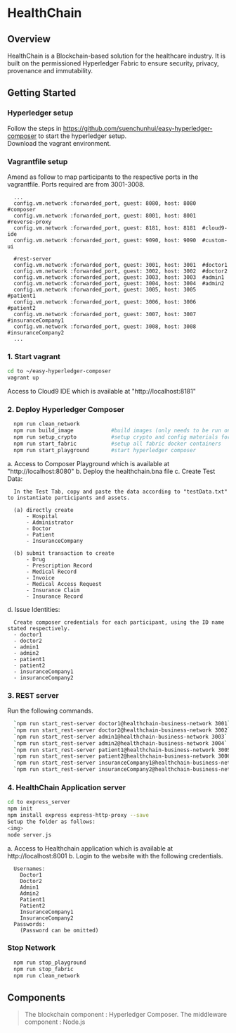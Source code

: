 # HealthChain

## Overview
HealthChain is a Blockchain-based solution for the healthcare industry. It is built on the permissioned Hyperledger Fabric to ensure security, privacy, provenance and immutability.

## Getting Started

### Hyperledger setup
Follow the steps in https://github.com/suenchunhui/easy-hyperledger-composer to start the hyperledger setup.
<br>
Download the vagrant environment.

### Vagrantfile setup
Amend as follow to map participants to the respective ports in the vagrantfile. Ports required are from 3001-3008.
```
  ...
  config.vm.network :forwarded_port, guest: 8080, host: 8080  #composer
  config.vm.network :forwarded_port, guest: 8001, host: 8001  #reverse-proxy
  config.vm.network :forwarded_port, guest: 8181, host: 8181  #cloud9-ide
  config.vm.network :forwarded_port, guest: 9090, host: 9090  #custom-ui
  
  #rest-server
  config.vm.network :forwarded_port, guest: 3001, host: 3001  #doctor1
  config.vm.network :forwarded_port, guest: 3002, host: 3002  #doctor2
  config.vm.network :forwarded_port, guest: 3003, host: 3003  #admin1
  config.vm.network :forwarded_port, guest: 3004, host: 3004  #admin2
  config.vm.network :forwarded_port, guest: 3005, host: 3005  #patient1
  config.vm.network :forwarded_port, guest: 3006, host: 3006  #patient2
  config.vm.network :forwarded_port, guest: 3007, host: 3007  #insuranceCompany1
  config.vm.network :forwarded_port, guest: 3008, host: 3008  #insuranceCompany2
  ...
 ```
### 1. Start vagrant
```bash
cd to ~/easy-hyperledger-composer
vagrant up
```
Access to Cloud9 IDE which is available at "http://localhost:8181" 

### 2. Deploy Hyperledger Composer
```bash
  npm run clean_network
  npm run build_image            #build images (only needs to be run once ever)
  npm run setup_crypto           #setup crypto and config materials for fabric
  npm run start_fabric           #setup all fabric docker containers
  npm run start_playground       #start hyperledger composer
```

a. Access to Composer Playground which is available at "http://localhost:8080"
b. Deploy the healthchain.bna file
c. Create Test Data:
```
  In the Test Tab, copy and paste the data according to "testData.txt" to instantiate participants and assets. 
  
  (a) directly create
      - Hospital
      - Administrator
      - Doctor
      - Patient
      - InsuranceCompany
  
  (b) submit transaction to create
      - Drug
      - Prescription Record
      - Medical Record
      - Invoice
      - Medical Access Request
      - Insurance Claim
      - Insurance Record
```
d. Issue Identities:
```
  Create composer credentials for each participant, using the ID name stated respectively. 
  - doctor1
  - doctor2
  - admin1
  - admin2
  - patient1
  - patient2
  - insuranceCompany1
  - insuranceCompany2
```

### 3. REST server
Run the following commands.
```bash
  `npm run start_rest-server doctor1@healthchain-business-network 3001`
  `npm run start_rest-server doctor2@healthchain-business-network 3002`
  `npm run start_rest-server admin1@healthchain-business-network 3003`
  `npm run start_rest-server admin2@healthchain-business-network 3004`
  `npm run start_rest-server patient1@healthchain-business-network 3005`
  `npm run start_rest-server patient2@healthchain-business-network 3006`
  `npm run start_rest-server insuranceCompany1@healthchain-business-network 3007`
  `npm run start_rest-server insuranceCompany2@healthchain-business-network 3008`
```

### 4. HealthChain Application server
```bash
cd to express_server
npm init
npm install express express-http-proxy --save
Setup the folder as follows:
<img>
node server.js
```
a. Access to Healthchain application which is available at http://localhost:8001
b. Login to the website with the following credentials.
```
  Usernames:
    Doctor1
    Doctor2
    Admin1
    Admin2
    Patient1
    Patient2
    InsuranceCompany1
    InsuranceCompany2
  Passwords:
    (Password can be omitted)
```
### Stop Network
```bash
  npm run stop_playground 
  npm run stop_fabric 
  npm run clean_network 
```
## Components
 > The blockchain component : Hyperledger Composer.
 > The middleware component : Node.js 
